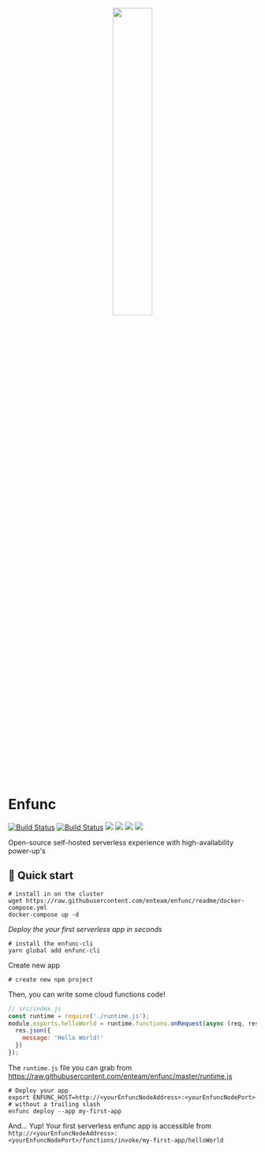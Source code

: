 <p align="center"><img width="40%" src="https://raw.githubusercontent.com/enteam/enfunc/master/icons/cloud-computing.png"/>
</p>

# Enfunc

[![Build Status](https://travis-ci.com/enteam/enfunc.svg?branch=master)](https://travis-ci.com/enteam/enfunc)
[![Build Status](https://travis-ci.com/enteam/enfunc.svg?branch=master)](https://travis-ci.com/enteam/enfunc)
[![](https://img.shields.io/docker/pulls/enteam/enfunc.svg)](https://hub.docker.com/r/enteam/enfunc/)
[![](https://img.shields.io/docker/stars/enteam/enfunc.svg)](https://hub.docker.com/r/enteam/enfunc/)
[![](https://img.shields.io/github/license/enteam/enfunc.svg)](https://github.com/enteam/enfunc)
[![](https://img.shields.io/github/issues/enteam/enfunc.svg)](https://github.com/enteam/enfunc)

Open-source self-hosted serverless experience with high-availability power-up's

## :rocket: Quick start
```
# install in on the cluster
wget https://raw.githubusercontent.com/enteam/enfunc/readme/docker-compose.yml
docker-compose up -d
```
*Deploy the your first serverless app in seconds*
```
# install the enfunc-cli
yarn global add enfunc-cli
```
Create new app
```
# create new npm project
```
Then, you can write some cloud functions code!
```javascript
// src/index.js
const runtime = require('./runtime.js');
module.exports.helloWorld = runtime.functions.onRequest(async (req, res) => {
  res.json({
    message: 'Hello World!'
  })
});
```
The `runtime.js` file you can grab from https://raw.githubusercontent.com/enteam/enfunc/master/runtime.js
```
# Deploy your app
export ENFUNC_HOST=http://<yourEnfuncNodeAddress>:<yourEnfuncNodePort> # without a trailing slash
enfunc deploy --app my-first-app
```
And... Yup! Your first serverless enfunc app is accessible from 
`http://<yourEnfuncNodeAddress>:<yourEnfuncNodePort>/functions/invoke/my-first-app/helloWorld`

